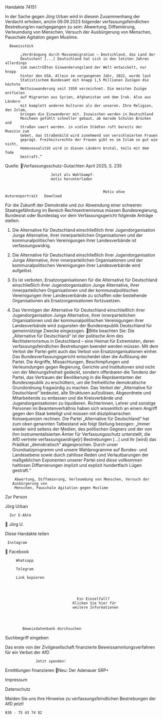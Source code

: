 Handakte 74151

In der Sache gegen Jörg Urban wird in diesem Zusammenhang der Verdacht
erhoben, am/im 09.09.2023 folgender verfassungsfeindlichen Bestrebung/en
nachgegangen zu sein: Abwertung, Diffamierung, Verleumdung von Menschen,
Versuch der Ausbürgerung von Menschen, Pauschale Agitation gegen Muslime.




      Beweisstück

           „Verdrängung durch Massenmigration — Deutschland, das Land der
           Deutschen? [...] Deutschland hat sich in den letzten Jahren allerdings
           zum zweitrößten Einwanderungsland der Welt entwickelt, nur knapp
           hinter den USA. Allein im vergangenen Jahr, 2022, wurde laut
           Statistischem Bundesamt mit knapp 1,5 Millionen Zuzügen die höchste
           Nettozuwanderung seit 1950 verzeichnet. Die meisten Zuzüge entfielen
           auf Migranten aus Syrien, Afghanistan und dem Irak. Also aus Ländern
           mit komplett anderen Kulturen als der unseren. Ihre Religion, den Islam,
           bringen die Einwanderer mit. Inzwischen werden in Deutschland
           Moscheen gefühlt schneller gebaut, ab marode Schulen Brücken und
           Straßen saert werden. in vielen Städten ruft bereits der Muezzin zum
           Gebet, das Straßenbild wird zunehmend von verschleierten Frauen
           geprägt. Freiheitsrechte der Frauen gibt es im Islam so gut wie nicht,
           Homosexualität wird in diesen Ländern brutal, teils mit dem Tode
           bestraft.“



Quelle:
Verfassungsschutz-Gutachten April 2025, S. 235




                         Jetzt als Wahlkampf-
                         motiv herunterladen


                                                 Motiv ohne Autorenportrait   Download




Für die Zukunft der Demokratie und zur Abwendung einer schweren
Staatsgefährdung im Bereich Rechtsextremismus müssen Bundesregierung,
Bundesrat oder Bundestag vor dem Verfassungsgericht folgende Anträge stellen:


   1. Die Alternative für Deutschland einschließlich ihrer Jugendorganisation
      Junge Alternative, ihrer innerparteilichen Organisationen und der
      kommunalpolitischen Vereinigungen ihrer Landesverbände ist
      verfassungswidrig.
   2. Die Alternative für Deutschland einschließlich ihrer Jugendorganisation
      Junge Alternative, ihrer innerparteilichen Organisationen und der
      kommunalpolitischen Vereinigungen ihrer Landesverbände wird aufgelöst.
   3. Es ist verboten, Ersatzorganisationen für die Alternative für Deutschland
      einschließlich ihrer Jugendorganisation Junge Alternative, ihrer
      innerparteilichen Organisationen und der kommunalpolitischen
      Vereinigungen ihrer Landesverbände zu schaffen oder bestehende
      Organisationen als Ersatzorganisationen fortzusetzen.
   4. Das Vermögen der Alternative für Deutschland einschließlich ihrer
      Jugendorganisation Junge Alternative, ihrer innerparteilichen Organisationen
      und der kommunalpolitischen Vereinigungen ihrer Landesverbände wird
      zugunsten der Bundesrepublik Deutschland für gemeinnützige Zwecke
      eingezogen.
Bitte beachten Sie: Die „Alternative für Deutschland“ ist der politische Arm des Rechtsterrorismus in
Deutschland – eine Heimat für Extremisten, deren verfassungsfeindlichen Bestrebungen beendet
werden müssen. Mit dem Verbot der Partei geht auch das Verbot von Ersatzorganisationen einher. Das
Bundesverfassungsgericht entscheidet über die Auflösung der Partei. Die Angriffe, Missachtungen,
Beschimpfungen und Verleumdungen gegen Regierung, Gerichte und Institutionen sind nicht von der
Meinungsfreiheit gedeckt, sondern offenbaren die Tendenz der Partei, das Vertrauen der Bevölkerung
in die Repräsentanten der Bundesrepublik zu erschüttern, um die freiheitliche demokratische
Grundordnung fragwürdig zu machen. Das Verbot der „Alternative für Deutschland“ bedeutet, alle
Strukturen aufzulösen, Abgeordnete und Mitarbeitende zu entlassen und die Kreisverbände und
Jugendorganisationen zu liquidieren. Richterinnen, Lehrer und sonstige Personen im
Beamtenverhältnis haben sich wissentlich an einem Angriff gegen den Staat beteiligt und müssen mit
disziplinarischen Konsequenzen rechnen.
Die Partei „Alternative für Deutschland“ hat zum oben genannten Tatbestand wie folgt Stellung
bezogen: „Immer wieder wird seitens der Medien, des politischen Gegners und der von ihm
instrumentalisierten Ämter für Verfassungsschutz unterstellt, die AfD vertrete verfassungswidrige[r]
Bestrebungen […] und ihr [wird] das Prädikat „demokratisch“ abgesprochen. Durch unser
Grundsatzprogramm und unsere Wahlprogramme auf Bundes- und Landesebene sowie durch zahllose
Reden und Verlautbarungen der maßgeblichen Exponenten unserer Partei sind diese vollkommen
haltlosen Diffamierungen implizit und explizit hundertfach Lügen gestraft.“




           Abwertung, Diffamierung, Verleumdung von Menschen, Versuch der Ausbürgerung von
           Menschen, Pauschale Agitation gegen Muslime




   Zur Person


   Jörg Urban

      Zur E-Akte
                        Jörg U.

Diese Handakte teilen


     Instagram
         Facebook

         Whatsapp

         Telegram

         Link kopieren




                                     Ein Einzelfall?
                                   Klicken Sie hier für
                                   weitere Informationen




            Beweisdatenbank durchsuchen

  Suchbegriff eingeben

  Das erste von der Zivilgesellschaft finanzierte
   Beweissammlungsverfahren für ein Verbot
                     der AfD

                  Jetzt spenden!




Ermittlungen finanzieren
Neu: Der Adenauer SRP+

Impressum

Datenschutz




Melden Sie uns Ihre Hinweise zu verfassungsfeindlichen Bestrebungen der AfD
jetzt!

    030 - 75 43 74 82
